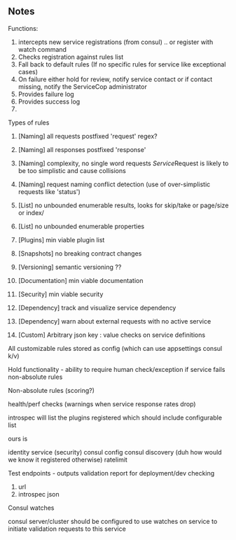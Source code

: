 ## Notes

Functions:

1. intercepts new service registrations (from consul) .. or register with watch command
2. Checks registration against rules list
3. Fall back to default rules (If no specific rules for service like exceptional cases)
4. On failure either hold for review, notify service contact or if contact missing, notify the ServiceCop administrator
5. Provides failure log
6. Provides success log
7. 

Types of rules

1. [Naming] all requests postfixed 'request' regex?
2. [Naming] all responses postfixed 'response'
3. [Naming] complexity, no single word requests *Service*Request is likely to be too simplistic and cause collisions
3. [Naming] request naming conflict detection (use of over-simplistic requests like 'status')
3. [List] no unbounded enumerable results, looks for skip/take or page/size or index/
4. [List] no unbounded enumerable properties
5. [Plugins] min viable plugin list 
6. [Snapshots] no breaking contract changes
7. [Versioning] semantic versioning ??
8. [Documentation] min viable documentation
9. [Security] min viable security
10. [Dependency] track and visualize service dependency
13. [Dependency] warn about external requests with no active service

11. [Custom] Arbitrary json key : value checks on service definitions


All customizable rules stored as config (which can use appsettings consul k/v)

Hold functionality - ability to require human check/exception if service fails non-absolute rules

Non-absolute rules (scoring?)

health/perf checks (warnings when service response rates drop)


introspec will list the plugins registered which should include configurable list

ours is

identity service (security)
consul config
consul discovery (duh how would we know it registered otherwise)
ratelimit

Test endpoints - outputs validation report for deployment/dev checking

1. url
2. introspec json


Consul watches

consul server/cluster should be configured to use watches on service to initiate validation requests to this service


